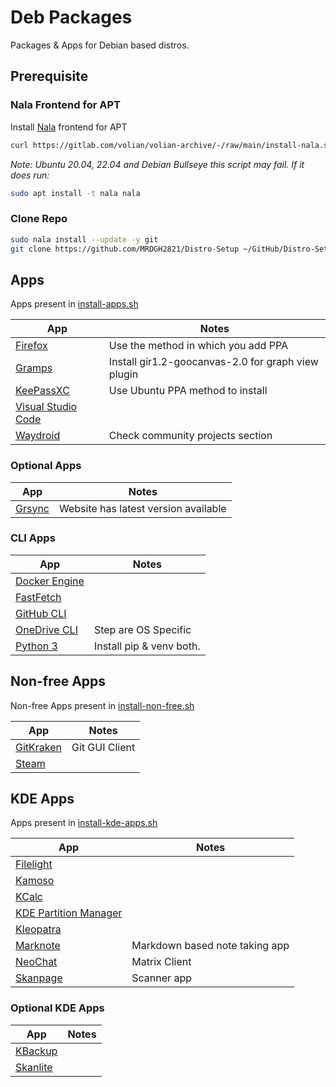 # Deb Packages

Packages & Apps for Debian based distros.

## Prerequisite

### Nala Frontend for APT

Install [Nala](https://gitlab.com/volian/nala/-/wikis/Installation) frontend for APT

```bash
curl https://gitlab.com/volian/volian-archive/-/raw/main/install-nala.sh | bash
```

_Note: Ubuntu 20.04, 22.04 and Debian Bullseye this script may fail._
_If it does run:_

```bash
sudo apt install -t nala nala
```

### Clone Repo

```bash
sudo nala install --update -y git
git clone https://github.com/MRDGH2821/Distro-Setup ~/GitHub/Distro-Setup
```

## Apps

Apps present in [install-apps.sh](./install-apps.sh)

| App                                                                                                      | Notes                                              |
| -------------------------------------------------------------------------------------------------------- | -------------------------------------------------- |
| [Firefox](https://support.mozilla.org/en-US/kb/install-firefox-linux)                                    | Use the method in which you add PPA                |
| [Gramps](https://gramps-project.org/wiki/index.php/Installing_Gramps_for_Linux_computers#Debian_package) | Install gir1.2-goocanvas-2.0 for graph view plugin |
| [KeePassXC](https://keepassxc.org/download/#linux)                                                       | Use Ubuntu PPA method to install                   |
| [Visual Studio Code](https://code.visualstudio.com/docs/?dv=linux64_deb)                                 |                                                    |
| [Waydroid](https://docs.waydro.id/usage/install-on-desktops#ubuntu-debian-and-derivatives)               | Check community projects section                   |

### Optional Apps

| App                                                  | Notes                                |
| ---------------------------------------------------- | ------------------------------------ |
| [Grsync](https://www.opbyte.it/grsync/download.html) | Website has latest version available |

### CLI Apps

| App                                                                                              | Notes                    |
| ------------------------------------------------------------------------------------------------ | ------------------------ |
| [Docker Engine](https://docs.docker.com/engine/install/ubuntu/)                                  |                          |
| [FastFetch](https://github.com/fastfetch-cli/fastfetch)                                          |                          |
| [GitHub CLI](https://github.com/cli/cli/blob/trunk/docs/install_linux.md)                        |                          |
| [OneDrive CLI](https://github.com/abraunegg/onedrive/blob/master/docs/ubuntu-package-install.md) | Step are OS Specific     |
| [Python 3](https://www.python.org/downloads/)                                                    | Install pip & venv both. |

## Non-free Apps

Non-free Apps present in [install-non-free.sh](./install-non-free.sh)

| App                                                       | Notes          |
| --------------------------------------------------------- | -------------- |
| [GitKraken](https://www.gitkraken.com/download/linux-deb) | Git GUI Client |
| [Steam](https://store.steampowered.com/about/download)    |                |

## KDE Apps

Apps present in [install-kde-apps.sh](./install-kde-apps.sh)

| App                                                             | Notes                          |
| --------------------------------------------------------------- | ------------------------------ |
| [Filelight](https://apps.kde.org/filelight/)                    |                                |
| [Kamoso](https://apps.kde.org/kamoso/)                          |                                |
| [KCalc](https://apps.kde.org/kcalc/)                            |                                |
| [KDE Partition Manager](https://apps.kde.org/partitionmanager/) |                                |
| [Kleopatra](https://apps.kde.org/kleopatra/)                    |                                |
| [Marknote](https://flathub.org/apps/org.kde.marknote)           | Markdown based note taking app |
| [NeoChat](https://flathub.org/apps/org.kde.neochat)             | Matrix Client                  |
| [Skanpage](https://flathub.org/apps/org.kde.skanpage)           | Scanner app                    |

### Optional KDE Apps

| App                                        | Notes |
| ------------------------------------------ | ----- |
| [KBackup](https://apps.kde.org/kbackup/)   |       |
| [Skanlite](https://apps.kde.org/skanlite/) |       |
